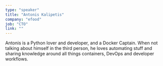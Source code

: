 ```yaml
---
type: "speaker"
title: "Antonis Kalipetis"
company: "efood"
job: "CTO"
link: ""
---
```


Antonis is a Python lover and developer, and a Docker Captain. When not talking about himself in the third person, he loves automating stuff and sharing knowledge around all things containers, DevOps and developer workflows.